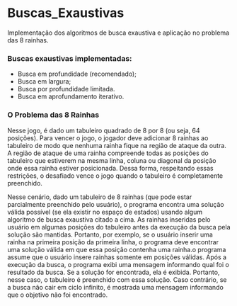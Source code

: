 # Buscas_Exaustivas
Implementação dos algoritmos de busca exaustiva e aplicação no problema das 8 rainhas.

### Buscas exaustivas implementadas:

  - Busca em profundidade (recomendado);
  - Busca em largura;
  - Busca por profundidade limitada.
  - Busca em aprofundamento iterativo.

### O Problema das 8 Rainhas
Nesse jogo, é dado um tabuleiro quadrado de 8 por 8 (ou seja, 64 posições).
Para vencer o jogo, o jogador deve adicionar 8 rainhas ao tabuleiro de modo que nenhuma rainha
fique na região de ataque da outra. A região de ataque de uma rainha compreende todas as posições
do tabuleiro que estiverem na mesma linha, coluna ou diagonal da posição onde essa rainha estiver
posicionada.
Dessa forma, respeitando essas restrições, o desafiado vence o jogo quando o tabuleiro é
completamente preenchido.

Nesse cenário, dado um tabuleiro de 8 rainhas (que pode estar parcialmente preenchido pelo usuário),
o programa encontra uma solução válida possível (se ela existir no espaço de estados) usando
algum algoritmo de busca exaustiva citado a cima. As rainhas inseridas pelo usuário em algumas
posições do tabuleiro antes da execução da busca pela solução são mantidas. Portanto, por exemplo,
se o usuário inserir uma rainha na primeira posição da primeira linha, o programa deve encontrar
uma solução válida em que essa posição contenha uma rainha.o programa assume que o usuário insere
rainhas somente em posições válidas.
Após a execução da busca, o programa exibi uma mensagem informando qual foi o
resultado da busca. Se a solução for encontrada, ela é exibida. Portanto, nesse caso, o
tabuleiro é preenchido com essa solução. Caso contrário, se a busca não cair em ciclo
infinito, é mostrada uma mensagem informando que o objetivo não foi encontrado.
